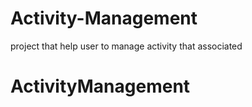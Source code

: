 # Activity-Management
project that help user to manage activity that associated
# ActivityManagement
